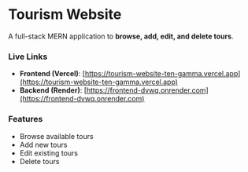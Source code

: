 # Tourism Website

A full-stack MERN application to **browse, add, edit, and delete tours**.

### Live Links

* **Frontend (Vercel)**: [https://tourism-website-ten-gamma.vercel.app](https://tourism-website-ten-gamma.vercel.app)
* **Backend (Render)**: [https://frontend-dvwq.onrender.com](https://frontend-dvwq.onrender.com)

### Features

* Browse available tours
* Add new tours
* Edit existing tours
* Delete tours
